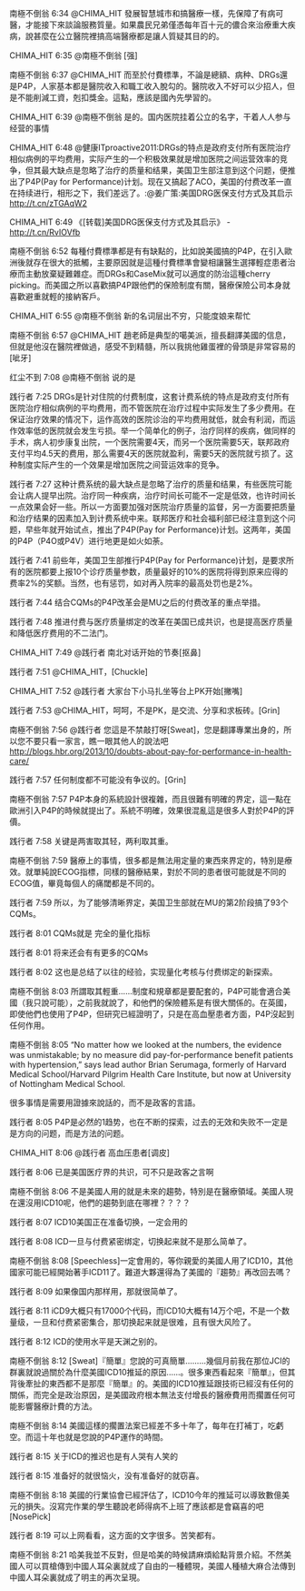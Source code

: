 南極不倒翁 6:34
@CHIMA_HIT 發展智慧城市和搞醫療一樣，先保障了有病可醫，才能接下來談論服務質量。如果農民兄弟僅憑每年百十元的儂合來治療重大疾病，說甚麼在公立醫院裡搞高端醫療都是讓人質疑其目的的。

CHIMA_HIT 6:35
@南極不倒翁 [强]

南極不倒翁 6:37
@CHIMA_HIT 而至於付費標準，不論是總額、病种、DRGs還是P4P，人家基本都是醫院收入和職工收入脫勾的。醫院收入不好可以少招人，但是不能削減工資，剋扣獎金。這點，應該是國內先學習的。

CHIMA_HIT 6:39
@南極不倒翁 是的。国内医院挂着公立的名字，干着人人参与经营的事情

CHIMA_HIT 6:48
@健康ITproactive2011:DRGs的特点是政府支付所有医院治疗相似病例的平均费用，实际产生的一个积极效果就是增加医院之间运营效率的竞争，但其最大缺点是忽略了治疗的质量和结果，美国卫生部注意到这个问题，便推出了P4P(Pay for Performance)计划。现在又搞起了ACO，美国的付费改革一直在持续进行，相形之下，我们差远了。:@姜广策:美国DRG医保支付方式及其启示 http://t.cn/zTGAqW2 


CHIMA_HIT 6:49
《[转载]美国DRG医保支付方式及其启示》 - http://t.cn/RvIOVfb 


南極不倒翁 6:52
每種付費標準都是有有缺點的，比如說美國搞的P4P，在引入歐洲後就存在很大的抵觸，主要原因就是這種付費標準會變相讓醫生選擇輕症患者治療而主動放棄疑難雜症。而DRGs和CaseMix就可以適度的防治這種cherry picking。而美國之所以喜歡搞P4P跟他們的保險制度有關，醫療保險公司本身就喜歡避重就輕的接納客戶。

CHIMA_HIT 6:55
@南極不倒翁 新的名词层出不穷，只能度娘来帮忙

南極不倒翁 6:57
@CHIMA_HIT 趙老師是典型的噶美派，擅長翻譯美國的信息，但就是他沒在醫院裡做過，感受不到精髓，所以我挑他雞蛋裡的骨頭是非常容易的[呲牙]

红尘不到 7:08
@南極不倒翁 说的是

践行者 7:25
DRGs是针对住院的付费制度，这套计费系统的特点是政府支付所有医院治疗相似病例的平均费用，而不管医院在治疗过程中实际发生了多少费用。在保证治疗效果的情况下，运作高效的医院诊治的平均费用就低，就会有利润，而运作效率低的医院就会发生亏损。举一个简单化的例子，治疗同样的疾病，做同样的手术，病人初步康复出院，一个医院需要4天，而另一个医院需要5天，联邦政府支付平均4.5天的费用，那么需要4天的医院就盈利，需要5天的医院就亏损了。这种制度实际产生的一个效果是增加医院之间营运效率的竞争。

践行者 7:27
这种计费系统的最大缺点是忽略了治疗的质量和结果，有些医院可能会让病人提早出院。治疗同一种疾病，治疗时间长可能不一定是低效，也许时间长一点效果会好一些。所以一方面要加强对医院治疗质量的监督，另一方面要把质量和治疗结果的因素加入到计费系统中来。联邦医疗和社会福利部已经注意到这个问题，早些年就开始试点，推出了P4P(Pay for Performance)计划。这两年，美国的P4P（P4O或P4V）进行地更是如火如荼。

践行者 7:41
前些年，美国卫生部推行P4P(Pay for Performance)计划，是要求所有的医院都要上报10个诊疗质量参数，质量最好的10%的医院将得到原来应得的费率2%的奖额。当然，也有惩罚，如对再入院率的最高处罚也是2%。

践行者 7:44
结合CQMs的P4P改革会是MU之后的付费改革的重点举措。

践行者 7:48
推进付费与医疗质量绑定的改革在美国已成共识，也是提高医疗质量和降低医疗费用的不二法门。

CHIMA_HIT 7:49
@践行者 南北对话开始的节奏[抠鼻]

践行者 7:51
@CHIMA_HIT，[Chuckle]

CHIMA_HIT 7:52
@践行者 大家台下小马扎坐等台上PK开始[撇嘴]

践行者 7:53
@CHIMA_HIT，呵呵，不是PK，是交流、分享和求板砖。[Grin]

南極不倒翁 7:56
@践行者 您這是不禁敲打呀[Sweat]，您是翻譯專業出身的，所以您不要只看一家言，瞧一眼其他人的說法吧 http://blogs.hbr.org/2013/10/doubts-about-pay-for-performance-in-health-care/

践行者 7:57
任何制度都不可能没有争议的。[Grin]

南極不倒翁 7:57
P4P本身的系統設計很複雜，而且很難有明確的界定，這一點在歐洲引入P4P的時候就提出了。系統不明確，效果很混亂這是很多人對於P4P的評價。

践行者 7:58
关键是两害取其轻，两利取其重。

南極不倒翁 7:59
醫療上的事情，很多都是無法用定量的東西來界定的，特別是療效。就單純說ECOG指標，同樣的醫療結果，對於不同的患者很可能就是不同的ECOG值，畢竟每個人的痛閾都是不同的。

践行者 7:59
所以，为了能够清晰界定，美国卫生部就在MU的第2阶段搞了93个CQMs。

践行者 8:01
CQMs就是 完全的量化指标

践行者 8:01
将来还会有有更多的CQMs

践行者 8:02
这也是总结了以往的经验，实现量化考核与付费绑定的新探索。

南極不倒翁 8:03
所謂取其輕重......制度和規章都是要配套的，P4P可能會適合美國（我只說可能），之前我就說了，和他們的保險體系是有很大關係的。在英國，即使他們也使用了P4P，但研究已經證明了，只是在高血壓患者方面，P4P沒起到任何作用。

南極不倒翁 8:05
“No matter how we looked at the numbers, the evidence was unmistakable; by no measure did pay-for-performance benefit patients with hypertension,” says lead author Brian Serumaga, formerly of Harvard Medical School/Harvard Pilgrim Health Care Institute, but now at University of Nottingham Medical School.

很多事情是需要用證據來說話的，而不是政客的言語。

践行者 8:05
P4P是必然的1趋势，也在不断的探索，过去的无效和失败不一定是是方向的问题，而是方法的问题。

CHIMA_HIT 8:06
@践行者 高血压患者[调皮]

践行者 8:06
已是美国医疗界的共识，可不只是政客之言啊

南極不倒翁 8:06
不是美國人用的就是未來的趨勢，特別是在醫療領域。美國人現在還沒用ICD10呢，他們的趨勢到底在哪裡？？？？

践行者 8:07
ICD10美国正在准备切换，一定会用的

践行者 8:08
ICD一旦与付费紧密绑定，切换起来就不是那么简单了。

南極不倒翁 8:08
[Speechless]一定會用的，等你親愛的美國人用了ICD10，其他國家可能已經開始著手ICD11了。難道大夥還得為了美國的『趨勢』再改回去嗎？

践行者 8:09
如果像国内那样用，那就很简单了。

践行者 8:11
iCD9大概只有17000个代码，而ICD10大概有14万个吧，不是一个数量级，一旦和付费紧密集合，那切换起来就是很难，且有很大风险了。

践行者 8:12
ICD的使用水平是天渊之别的。

南極不倒翁 8:12
[Sweat]『簡單』您說的可真簡單.........幾個月前我在那位JCI的群裏就說過關於為什麼美國ICD10推延的原因......。很多東西看起來『簡單』，但其背後牽扯的東西都不是那麼『簡單』的。美國的ICD10推延跟技術已經沒有任何的關係，而完全是政治原因，是美國政府根本無法支付增長的醫療費用而擱置任何可能影響醫療計費的方法。

南極不倒翁 8:14
美國這樣的擱置法案已經差不多十年了，每年在打補丁，吃虧空。而這十年也就是您說的P4P運作的時間。

践行者 8:15
关于ICD的推迟也是有人哭有人笑的

践行者 8:15
准备好的就很恼火，没有准备好的就窃喜。

南極不倒翁 8:18
美國的行業協會已經評估了，ICD10今年的推延可以導致數億美元的損失。沒寫完作業的學生聽說老師得病不上班了應該都是會竊喜的吧[NosePick]

践行者 8:19
可以上网看看，这方面的文字很多。苦笑都有。

南極不倒翁 8:21
哈美我並不反對，但是哈美的時候請麻煩給點背景介紹。不然美國人可以買槍傳到中國人耳朵裏就成了自由的一種體現，美國人種植大麻合法傳到中國人耳朵裏就成了明主的再次呈現。
